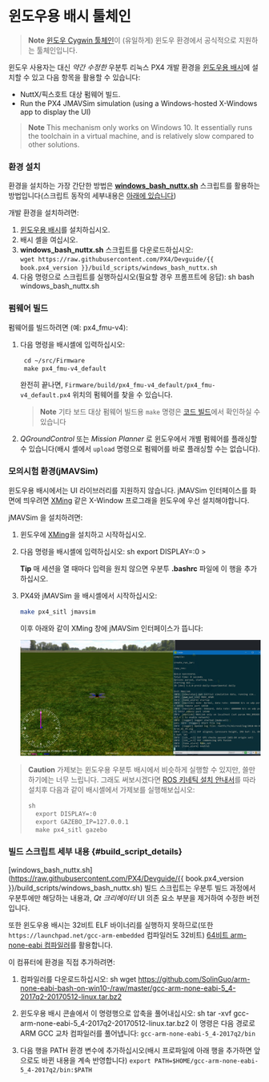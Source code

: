 # 윈도우용 배시 툴체인

> **Note** [윈도우 Cygwin 툴체인](../setup/dev_env_windows_cygwin.md)이 (유일하게) 윈도우 환경에서 공식적으로 지원하는 툴체인입니다.

윈도우 사용자는 대신 *약간 수정한* 우분투 리눅스 PX4 개발 환경을 [윈도우용 배시](https://github.com/Microsoft/BashOnWindows)에 설치할 수 있고 다음 항목을 활용할 수 있습니다:

* NuttX/픽스호트 대상 펌웨어 빌드.
* Run the PX4 JMAVSim simulation (using a Windows-hosted X-Windows app to display the UI)

> **Note** This mechanism only works on Windows 10. It essentially runs the toolchain in a virtual machine, and is relatively slow compared to other solutions.

### 환경 설치

환경을 설치하는 가장 간단한 방법은 **<a href="https://raw.githubusercontent.com/PX4/Devguide/{{ book.px4_version }}/build_scripts/windows_bash_nuttx.sh" target="_blank" download>windows_bash_nuttx.sh</a>** 스크립트를 활용하는 방법입니다(스크립트 동작의 세부내용은 [아래에 있습니다](#build_script_details))

개발 환경을 설치하려면:

1. [윈도우용 배시](https://github.com/Microsoft/BashOnWindows)를 설치하십시오.
2. 배시 셸을 여십시오.
3. **windows_bash_nuttx.sh** 스크립트를 다운로드하십시오:  
    `wget https://raw.githubusercontent.com/PX4/Devguide/{{ book.px4_version }}/build_scripts/windows_bash_nuttx.sh`
4. 다음 명령으로 스크립트를 실행하십시오(필요할 경우 프롬프트에 응답): 
        sh
        bash windows_bash_nuttx.sh

### 펌웨어 빌드

펌웨어를 빌드하려면 (예: px4_fmu-v4):

1. 다음 명령을 배시셸에 입력하십시오:
    
        cd ~/src/Firmware
        make px4_fmu-v4_default
        
    
    완전히 끝나면, `Firmware/build/px4_fmu-v4_default/px4_fmu-v4_default.px4` 위치의 펌웨어를 찾을 수 있습니다.
    
    > **Note** 기타 보드 대상 펌웨어 빌드용 `make` 명령은 [코드 빌드](../setup/building_px4.md#nuttx)에서 확인하실 수 있습니다

2. *QGroundControl* 또는 *Mission Planner* 로 윈도우에서 개별 펌웨어를 플래싱할 수 있습니다(배시 셸에서 `upload` 명령으로 펌웨어를 바로 플래싱할 수는 없습니다).

### 모의시험 환경(jMAVSim)

윈도우용 배시에서는 UI 라이브러리를 지원하지 않습니다. jMAVSim 인터페이스를 화면에 띄우려면 [XMing](https://sourceforge.net/projects/xming/) 같은 X-Window 프로그래을 윈도우에 우선 설치해야합니다.

jMAVSim 을 설치하려면:

1. 윈도우에 [XMing](https://sourceforge.net/projects/xming/)을 설치하고 시작하십시오.
2. 다음 명령을 배시셸에 입력하십시오: 
        sh
        export DISPLAY=:0 > 
    
    **Tip** 매 세션을 열 때마다 입력을 원치 않으면 우분투 **.bashrc** 파일에 이 행을 추가하십시오.
3. PX4와 jMAVSim 을 배시셸에서 시작하십시오:
    
    ```sh
    make px4_sitl jmavsim
    ```
    
    이후 아래와 같이 XMing 창에 jMAVSim 인터페이스가 뜹니다:
    
    ![jMAVSimOnWindows](../../assets/simulation/JMAVSim_on_Windows.PNG)

> **Caution** 가제보는 윈도우용 우분투 배시에서 비슷하게 실행할 수 있지만, 쓸만하기에는 너무 느립니다. 그래도 써보시겠다면 [ROS 키네틱 설치 안내서](http://wiki.ros.org/kinetic/Installation/Ubuntu)를 따라 설치후 다음과 같이 배시셸에서 가제보를 실행해보십시오: 
> 
>     sh
>       export DISPLAY=:0
>       export GAZEBO_IP=127.0.0.1
>       make px4_sitl gazebo

### 빌드 스크립트 세부 내용 {#build_script_details}

[windows_bash_nuttx.sh](https://raw.githubusercontent.com/PX4/Devguide/{{ book.px4_version }}/build_scripts/windows_bash_nuttx.sh) 빌드 스크립트는 우분투 빌드 과정에서 우분투에만 해당하는 내용과, *Qt 크리에이터* UI 의존 요소 부분을 제거하여 수정한 버전입니다.

또한 윈도우용 배시는 32비트 ELF 바이너리를 실행하지 못하므로(또한 `https://launchpad.net/gcc-arm-embedded` 컴파일러도 32비트) [64비트 arm-none-eabi 컴파일러](https://github.com/SolinGuo/arm-none-eabi-bash-on-win10-.git)를 활용합니다.

이 컴퓨터에 환경을 직접 추가하려면:

1. 컴파일러를 다운로드하십시오: 
        sh
        wget https://github.com/SolinGuo/arm-none-eabi-bash-on-win10-/raw/master/gcc-arm-none-eabi-5_4-2017q2-20170512-linux.tar.bz2

2. 윈도우용 배시 콘솔에서 이 명령행으로 압축을 풀어내십시오: 
        sh
        tar -xvf gcc-arm-none-eabi-5_4-2017q2-20170512-linux.tar.bz2 이 명령은 다음 경로로 ARM GCC 교차 컴파일러를 풀어냅니다: ```gcc-arm-none-eabi-5_4-2017q2/bin```

3. 다음 행을 PATH 환경 변수에 추가하십시오(배시 프로파일에 아래 행을 추가하면 앞으로도 바뀐 내용을 계속 반영합니다) ```export PATH=$HOME/gcc-arm-none-eabi-5_4-2017q2/bin:$PATH```